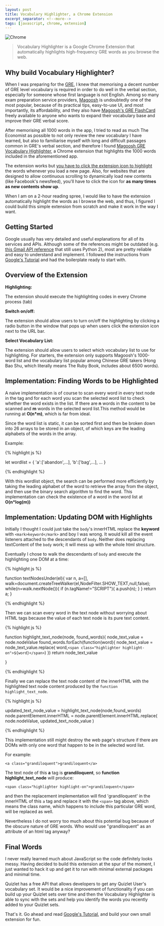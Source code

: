 ```yaml
---
layout: post
title: Vocabulary Highlighter, a Chrome Extension
excerpt_separator: <!--more-->
tags: [javascript, chrome, extension]
---
```


![Chrome](https://user-images.githubusercontent.com/44837996/55928618-fbe67d80-5c4b-11e9-938a-4b21e064155f.jpg)

> Vocabulary Highlighter is a Google Chrome Extension that automatically highlights high-frequency GRE words as you browse the web.

<!--more-->

## Why build Vocabulary Highlighter?
When I was preparing for the [GRE](https://www.ets.org/gre), I knew that memorising a decent number of GRE level vocabulary is required in order to do well in the verbal section, especially for someone whose first language is not English. Among so many exam preparation service providers, [Magoosh](https://gre.magoosh.com/) is undoubtedly one of the most popular, because of its practical tips, easy-to-use UI, and most importantly, its affordability, and they also have [Magoosh's GRE FlashCard](https://gre.magoosh.com/flashcards/vocabulary) freely available to anyone who wants to expand their vocabulary base and improve their GRE verbal score.

After memorising all 1000 words in the app, I tried to read as much The Economist as possible to not only review the new vocabulary I have learned, but also to familiarise myself with long and difficult passages common in GRE's verbal section, and therefore I found [Magoosh GRE Vocabulary Highlighter](https://chrome.google.com/webstore/detail/magoosh-gre-vocab-highlig/hlkndiknofmlmajfocifccmplknafjeo?hl=en), a Chrome extension that highlights the 1000 words included in the aforementioned app.

The extension works but <u>you have to click the extension icon to highlight</u> the words whenever you load a new page. Also, for websites that are designed to allow continuous scrolling to dynamically load new contents (like Facebook's newsfeed), you'll have to click the icon for <strong>as many times as new contents show up</strong>.

When I am on a 2-hour reading spree, I would like to have the extension automatically highlight the words as I browse the web, and thus, I figured I could build this simple extension from scratch and make it work in the way I want.

## Getting Started

Google usually has very detailed and useful explanations for all of its services and APIs. Although some of the references might be outdated (e.g. [this Gmail API reference](https://developers.google.com/gmail/api/guides/sending) that still uses Python 2), most are pretty reliable and easy to understand and implement.
I followed the instructions from [Google's Tutorial](https://developer.chrome.com/extensions/getstarted) and had the boilerplate ready to start with.


## Overview of the Extension

<strong>Highlighting:</strong>

The extension should execute the highlighting codes in every Chrome process (tab)

<strong>Switch on/off:</strong>

The extension should allow users to turn on/off the highlighting by clicking a radio button in the window that pops up when users click the extension icon next to the URL bar.

<strong>Select Vocabulary List:</strong>

The extension should allow users to select which vocabulary list to use for highlighting. For starters, the extension only supports Magoosh's 1000-word list and the vocabulary list popular among Chinese GRE takers (Hong Bao Shu, which literally means The Ruby Book, includes about 6500 words).

## Implementation: Finding Words to be Highlighted

A naive implementation is of course to scan every word in every text node in the <body> tag and for each word you scan the selected word list to check whether the word exists in the list. If there are <strong>n</strong> words in the content to be scanned and <strong>m</strong> words in the selected word list.This method would be running at <strong>O(n*m)</strong>, which is far from ideal.

Since the word list is static, it can be sorted first and then be broken down into 26 arrays to be stored in an object, of which keys are the leading alphabets of the words in the array.

Example:

{% highlight js %}

let wordlist = {
  'a':['abandon',...],
  'b':['bag',...],
  ...
}

{% endhighlight %}

With this wordlist object, the search can be performed more efficiently by taking the leading alphabet of the word to retrieve the array from the object, and then use the binary search algorithm to find the word. This implementation can check the existence of a word in the word list at <strong>O(n*log(m))</strong>

## Implementation: Updating DOM with Highlights

Initially I thought I could just take the ```body```'s innerHTML replace the <strong>keyword</strong> with ```<mark>keyword</mark>``` and boy I was wrong. It would kill all the event listeners attached to the descendants of ```body```. Neither does replacing textContent of the ```body``` work; it will mess up with the whole html structure.

Eventually I chose to walk the descendants of ```body``` and execute the highlighting one DOM at a time:


{% highlight js %}

function textNodesUnder(el){
  var n, a=[], walk=document.createTreeWalker(el,NodeFilter.SHOW_TEXT,null,false);
  while(n=walk.nextNode()){
      if (n.tagName!="SCRIPT"){
        a.push(n);
      }
  }
  return a;
}

{% endhighlight %}

Then we can scan every word in the text node without worrying about HTML tags because the value of each text node is its pure text content.

{% highlight js %}

function highlight_text_node(node, found_words){
    node_text_value = node.nodeValue
    found_words.forEach(function(word){
      node_text_value = node_text_value.replace(
      word,`<span class="highlighter highlight-on">${word}</span>`)
    })
    return node_text_value

}

{% endhighlight %}

Finally we can replace the text node content of the innerHTML with the highlighted text node content produced by the ```function highlight_text_node```.

{% highlight js %}

updated_text_node_value = highlight_text_node(node,found_words)
node.parentElement.innerHTML =
node.parentElement.innerHTML.replace(
    node.nodeValue,
    updated_text_node_value
)

{% endhighlight %}

This implementation still might destroy the web page's structure if there are DOMs with only one word that happen to be in the selected word list.

For example:

```<a class="grandiloquent">grandiloquent</a>```



The text node of this <strong>a</strong> tag is <strong>grandiloquent</strong>, so <strong>function highlight_text_node</strong> will produce:

```<span class="highlighter highlight-on">grandiloquent</span>```

and then the replacement implementation will find 'grandiloquent' in the innerHTML of this ```a``` tag and replace it with the ```<span>``` tag above, which means the class name, which happens to include this particular GRE word, will be replaced as well.


Nevertheless I do not worry too much about this potential bug because of the obscure nature of GRE words. Who would use "grandiloquent" as an attribute of an html tag anyway?


## Final Words

I never really learned much about JavaScript so the code definitely looks messy. Having decided to build this extension at the spur of the moment, I just wanted to hack it up and get it to run with minimal external packages and minimal time.

Quizlet has a free API that allows developers to get any Quizlet User's vocabulary set. It would be a nice improvement of functionality if you can build up your Quizlet sets over time and then the Vocabulary Highlighter is able to sync with the sets and help you identify the words you recently added to your Quizlet sets.

That's it. Go ahead and read [Google's Tutorial](https://developer.chrome.com/extensions/getstarted), and build your own small extension for fun.
